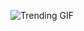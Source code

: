 ![Trending GIF](https://media2.giphy.com/media/v1.Y2lkPThiYjIxNzcyODloZWJmaTk2MTR0MWhkeDNxZjF1YTV1c3ZyZzM4MTZnczhqZWpybyZlcD12MV9naWZzX3NlYXJjaCZjdD1n/MT5UUV1d4CXE2A37Dg/giphy.gif)
